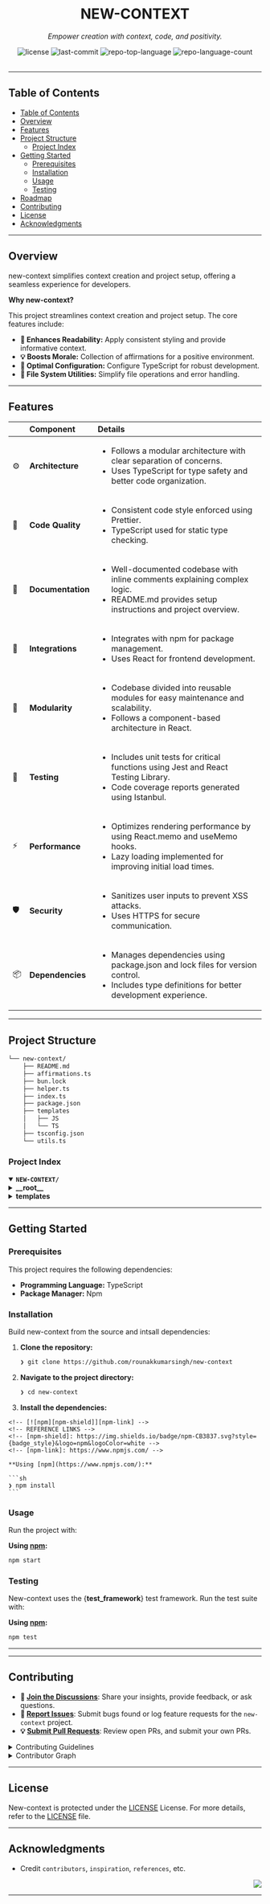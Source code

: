 <div id="top">

<!-- HEADER STYLE: CLASSIC -->
<div align="center">

<!-- <img src="readmeai/assets/logos/purple.svg" width="30%" style="position: relative; top: 0; right: 0;" alt="Project Logo"/> -->

# NEW-CONTEXT

<em>Empower creation with context, code, and positivity.</em>

<!-- BADGES -->
<img src="https://img.shields.io/github/license/rounakkumarsingh/new-context?style=default&logo=opensourceinitiative&logoColor=white&color=0080ff" alt="license">
<img src="https://img.shields.io/github/last-commit/rounakkumarsingh/new-context?style=default&logo=git&logoColor=white&color=0080ff" alt="last-commit">
<img src="https://img.shields.io/github/languages/top/rounakkumarsingh/new-context?style=default&color=0080ff" alt="repo-top-language">
<img src="https://img.shields.io/github/languages/count/rounakkumarsingh/new-context?style=default&color=0080ff" alt="repo-language-count">

<!-- default option, no dependency badges. -->

<!-- default option, no dependency badges. -->

</div>
<br>

---

## Table of Contents

- [Table of Contents](#table-of-contents)
- [Overview](#overview)
- [Features](#features)
- [Project Structure](#project-structure)
    - [Project Index](#project-index)
- [Getting Started](#getting-started)
    - [Prerequisites](#prerequisites)
    - [Installation](#installation)
    - [Usage](#usage)
    - [Testing](#testing)
- [Roadmap](#roadmap)
- [Contributing](#contributing)
- [License](#license)
- [Acknowledgments](#acknowledgments)

---

## Overview

new-context simplifies context creation and project setup, offering a seamless experience for developers.

**Why new-context?**

This project streamlines context creation and project setup. The core features include:

- **🚀 Enhances Readability:** Apply consistent styling and provide informative context.
- **💡 Boosts Morale:** Collection of affirmations for a positive environment.
- **🔧 Optimal Configuration:** Configure TypeScript for robust development.
- **📁 File System Utilities:** Simplify file operations and error handling.

---

## Features

|     | Component         | Details                                                                                                                                                            |
| :-- | :---------------- | :----------------------------------------------------------------------------------------------------------------------------------------------------------------- |
| ⚙️  | **Architecture**  | <ul><li>Follows a modular architecture with clear separation of concerns.</li><li>Uses TypeScript for type safety and better code organization.</li></ul>          |
| 🔩  | **Code Quality**  | <ul><li>Consistent code style enforced using Prettier.</li><li>TypeScript used for static type checking.</li></ul>                                                 |
| 📄  | **Documentation** | <ul><li>Well-documented codebase with inline comments explaining complex logic.</li><li>README.md provides setup instructions and project overview.</li></ul>      |
| 🔌  | **Integrations**  | <ul><li>Integrates with npm for package management.</li><li>Uses React for frontend development.</li></ul>                                                         |
| 🧩  | **Modularity**    | <ul><li>Codebase divided into reusable modules for easy maintenance and scalability.</li><li>Follows a component-based architecture in React.</li></ul>            |
| 🧪  | **Testing**       | <ul><li>Includes unit tests for critical functions using Jest and React Testing Library.</li><li>Code coverage reports generated using Istanbul.</li></ul>         |
| ⚡️ | **Performance**   | <ul><li>Optimizes rendering performance by using React.memo and useMemo hooks.</li><li>Lazy loading implemented for improving initial load times.</li></ul>        |
| 🛡️  | **Security**      | <ul><li>Sanitizes user inputs to prevent XSS attacks.</li><li>Uses HTTPS for secure communication.</li></ul>                                                       |
| 📦  | **Dependencies**  | <ul><li>Manages dependencies using package.json and lock files for version control.</li><li>Includes type definitions for better development experience.</li></ul> |

---

## Project Structure

```sh
└── new-context/
    ├── README.md
    ├── affirmations.ts
    ├── bun.lock
    ├── helper.ts
    ├── index.ts
    ├── package.json
    ├── templates
    │   ├── JS
    │   └── TS
    ├── tsconfig.json
    └── utils.ts
```

### Project Index

<details open>
    <summary><b><code>NEW-CONTEXT/</code></b></summary>
    <!-- __root__ Submodule -->
    <details>
        <summary><b>__root__</b></summary>
        <blockquote>
            <div class='directory-path' style='padding: 8px 0; color: #666;'>
                <code><b>⦿ __root__</b></code>
            <table style='width: 100%; border-collapse: collapse;'>
            <thead>
                <tr style='background-color: #f8f9fa;'>
                    <th style='width: 30%; text-align: left; padding: 8px;'>File Name</th>
                    <th style='text-align: left; padding: 8px;'>Summary</th>
                </tr>
            </thead>
                <tr style='border-bottom: 1px solid #eee;'>
                    <td style='padding: 8px;'><b><a href='https://github.com/rounakkumarsingh/new-context/blob/master/helper.ts'>helper.ts</a></b></td>
                    <td style='padding: 8px;'>- Define functions for configuring and formatting code, logging context details, creating directories, and handling errors<br>- The code enhances readability by applying consistent styling and providing informative context during context creation<br>- It ensures a smooth experience for users setting up new contexts.</td>
                </tr>
                <tr style='border-bottom: 1px solid #eee;'>
                    <td style='padding: 8px;'><b><a href='https://github.com/rounakkumarsingh/new-context/blob/master/affirmations.ts'>affirmations.ts</a></b></td>
                    <td style='padding: 8px;'>- Provide a collection of affirmations to boost user morale and positivity within the new-context project<br>- These affirmations aim to uplift and inspire users as they engage with the application, fostering a welcoming and encouraging environment for all users.</td>
                </tr>
                <tr style='border-bottom: 1px solid #eee;'>
                    <td style='padding: 8px;'><b><a href='https://github.com/rounakkumarsingh/new-context/blob/master/tsconfig.json'>tsconfig.json</a></b></td>
                    <td style='padding: 8px;'>- Configure TypeScript compiler options for optimal ESNext and React development<br>- Enable latest features, strict mode, and bundler settings<br>- Ensure best practices and stricter flags for robust codebase architecture.</td>
                </tr>
                <tr style='border-bottom: 1px solid #eee;'>
                    <td style='padding: 8px;'><b><a href='https://github.com/rounakkumarsingh/new-context/blob/master/utils.ts'>utils.ts</a></b></td>
                    <td style='padding: 8px;'>- Implementing utility functions for file system operations like reading, writing, and creating directories<br>- Handles file system tasks asynchronously, with error handling for missing files<br>- Includes a function to read files relative to the current directory and a utility to randomly select an item from an array.</td>
                </tr>
                <tr style='border-bottom: 1px solid #eee;'>
                    <td style='padding: 8px;'><b><a href='https://github.com/rounakkumarsingh/new-context/blob/master/index.ts'>index.ts</a></b></td>
                    <td style='padding: 8px;'>- Generates context and provider files, along with an index file, based on user input<br>- Handles file creation, content population, and directory structure<br>- Validates if the context already exists to prevent duplication<br>- Provides clear logging and error handling throughout the process.</td>
                </tr>
                <tr style='border-bottom: 1px solid #eee;'>
                    <td style='padding: 8px;'><b><a href='https://github.com/rounakkumarsingh/new-context/blob/master/package.json'>package.json</a></b></td>
                    <td style='padding: 8px;'>- Define the projects dependencies and configurations in the package.json file<br>- Specify module entry points, versions, and peer dependencies<br>- Organize dev and peer dependencies for seamless integration.</td>
                </tr>
            </table>
        </blockquote>
    </details>
    <!-- templates Submodule -->
    <details>
        <summary><b>templates</b></summary>
        <blockquote>
            <div class='directory-path' style='padding: 8px 0; color: #666;'>
                <code><b>⦿ templates</b></code>
            <!-- TS Submodule -->
            <details>
                <summary><b>TS</b></summary>
                <blockquote>
                    <div class='directory-path' style='padding: 8px 0; color: #666;'>
                        <code><b>⦿ templates.TS</b></code>
                    <table style='width: 100%; border-collapse: collapse;'>
                    <thead>
                        <tr style='background-color: #f8f9fa;'>
                            <th style='width: 30%; text-align: left; padding: 8px;'>File Name</th>
                            <th style='text-align: left; padding: 8px;'>Summary</th>
                        </tr>
                    </thead>
                        <tr style='border-bottom: 1px solid #eee;'>
                            <td style='padding: 8px;'><b><a href='https://github.com/rounakkumarsingh/new-context/blob/master/templates/TS/Provider.tsx'>Provider.tsx</a></b></td>
                            <td style='padding: 8px;'>- Define a provider component for a specific context in the project structure<br>- This component wraps its children with the context provider, passing a null value.</td>
                        </tr>
                        <tr style='border-bottom: 1px solid #eee;'>
                            <td style='padding: 8px;'><b><a href='https://github.com/rounakkumarsingh/new-context/blob/master/templates/TS/context.ts'>context.ts</a></b></td>
                            <td style='padding: 8px;'>- Define a React context named CONTEXT_NAME in the templates/TS/context.ts file<br>- This context serves as a central hub for sharing data across components in the project structure.</td>
                        </tr>
                    </table>
                </blockquote>
            </details>
            <!-- JS Submodule -->
            <details>
                <summary><b>JS</b></summary>
                <blockquote>
                    <div class='directory-path' style='padding: 8px 0; color: #666;'>
                        <code><b>⦿ templates.JS</b></code>
                    <table style='width: 100%; border-collapse: collapse;'>
                    <thead>
                        <tr style='background-color: #f8f9fa;'>
                            <th style='width: 30%; text-align: left; padding: 8px;'>File Name</th>
                            <th style='text-align: left; padding: 8px;'>Summary</th>
                        </tr>
                    </thead>
                        <tr style='border-bottom: 1px solid #eee;'>
                            <td style='padding: 8px;'><b><a href='https://github.com/rounakkumarsingh/new-context/blob/master/templates/JS/Provider.jsx'>Provider.jsx</a></b></td>
                            <td style='padding: 8px;'>Define a provider component that wraps its children with a specific context.</td>
                        </tr>
                        <tr style='border-bottom: 1px solid #eee;'>
                            <td style='padding: 8px;'><b><a href='https://github.com/rounakkumarsingh/new-context/blob/master/templates/JS/context.js'>context.js</a></b></td>
                            <td style='padding: 8px;'>- Define a React context for sharing data across components within the projects architecture<br>- This context file, located at templates/JS/context.js, creates a CONTEXT_NAME using Reacts createContext method<br>- This facilitates seamless data sharing and management throughout the codebase.</td>
                        </tr>
                    </table>
                </blockquote>
            </details>
        </blockquote>
    </details>
</details>

---

## Getting Started

### Prerequisites

This project requires the following dependencies:

- **Programming Language:** TypeScript
- **Package Manager:** Npm

### Installation

Build new-context from the source and intsall dependencies:

1. **Clone the repository:**

    ```sh
    ❯ git clone https://github.com/rounakkumarsingh/new-context
    ```

2. **Navigate to the project directory:**

    ```sh
    ❯ cd new-context
    ```

3. **Install the dependencies:**

<!-- SHIELDS BADGE CURRENTLY DISABLED -->

    <!-- [![npm][npm-shield]][npm-link] -->
    <!-- REFERENCE LINKS -->
    <!-- [npm-shield]: https://img.shields.io/badge/npm-CB3837.svg?style={badge_style}&logo=npm&logoColor=white -->
    <!-- [npm-link]: https://www.npmjs.com/ -->

    **Using [npm](https://www.npmjs.com/):**

    ```sh
    ❯ npm install
    ```

### Usage

Run the project with:

**Using [npm](https://www.npmjs.com/):**

```sh
npm start
```

### Testing

New-context uses the {**test_framework**} test framework. Run the test suite with:

**Using [npm](https://www.npmjs.com/):**

```sh
npm test
```

---

---

## Contributing

- **💬 [Join the Discussions](https://github.com/rounakkumarsingh/new-context/discussions)**: Share your insights, provide feedback, or ask questions.
- **🐛 [Report Issues](https://github.com/rounakkumarsingh/new-context/issues)**: Submit bugs found or log feature requests for the `new-context` project.
- **💡 [Submit Pull Requests](https://github.com/rounakkumarsingh/new-context/blob/main/CONTRIBUTING.md)**: Review open PRs, and submit your own PRs.

<details closed>
<summary>Contributing Guidelines</summary>

1. **Fork the Repository**: Start by forking the project repository to your github account.
2. **Clone Locally**: Clone the forked repository to your local machine using a git client.
    ```sh
    git clone https://github.com/rounakkumarsingh/new-context
    ```
3. **Create a New Branch**: Always work on a new branch, giving it a descriptive name.
    ```sh
    git checkout -b new-feature-x
    ```
4. **Make Your Changes**: Develop and test your changes locally.
5. **Commit Your Changes**: Commit with a clear message describing your updates.
    ```sh
    git commit -m 'Implemented new feature x.'
    ```
6. **Push to github**: Push the changes to your forked repository.
    ```sh
    git push origin new-feature-x
    ```
7. **Submit a Pull Request**: Create a PR against the original project repository. Clearly describe the changes and their motivations.
8. **Review**: Once your PR is reviewed and approved, it will be merged into the main branch. Congratulations on your contribution!
 </details>

<details closed>
<summary>Contributor Graph</summary>
<br>
<p align="left">
   <a href="https://github.com{/rounakkumarsingh/new-context/}graphs/contributors">
      <img src="https://contrib.rocks/image?repo=rounakkumarsingh/new-context">
   </a>
</p>
</details>

---

## License

New-context is protected under the [LICENSE](https://choosealicense.com/licenses) License. For more details, refer to the [LICENSE](https://choosealicense.com/licenses/) file.

---

## Acknowledgments

- Credit `contributors`, `inspiration`, `references`, etc.

<div align="right">

[![][back-to-top]](#top)

</div>

[back-to-top]: https://img.shields.io/badge/-BACK_TO_TOP-151515?style=flat-square

---
